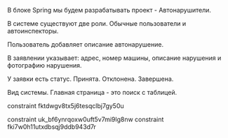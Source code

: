 В блоке Spring мы будем разрабатывать проект - Автонарушители.

В системе существуют две роли. Обычные пользователи и автоинспекторы.

Пользователь добавляет описание автонарушение.

В заявлении указывает: адрес, номер машины, описание нарушения и фотографию нарушения.

У заявки есть статус. Принята. Отклонена. Завершена.

Вид системы. Главная страница - это поиск с таблицей.

constraint fktdwgv8tx5j6tesqclbj7gy50u

constraint uk_bf6ynrqoxw0uft5v7mi9lg8nw
constraint fki7w0h11utxdbsqj9ddb943d7r